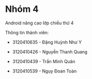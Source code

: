 # Nhóm 4
Android nâng cao lớp chiều thứ 4

Thông tin thành viên:

- 3120410635 - Đặng Huỳnh Như Y

- 3120410426 - Nguyễn Thanh Quang

- 3120410439 - Trần Minh Quân

- 3120410539 - Ngụy Đoan Toàn
